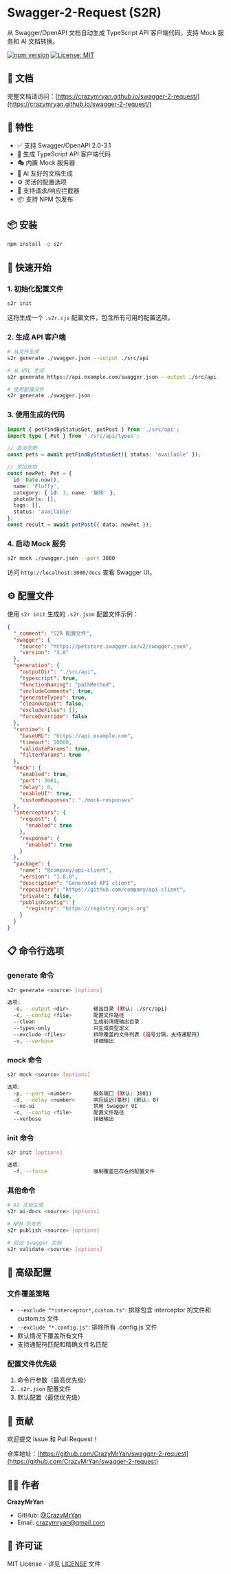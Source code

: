 # Swagger-2-Request (S2R)

从 Swagger/OpenAPI 文档自动生成 TypeScript API 客户端代码，支持 Mock 服务和 AI 文档转换。

[![npm version](https://badge.fury.io/js/s2r.svg)](https://badge.fury.io/js/s2r)
[![License: MIT](https://img.shields.io/badge/License-MIT-yellow.svg)](https://opensource.org/licenses/MIT)

## 📖 文档

完整文档请访问：[https://crazymryan.github.io/swagger-2-request/](https://crazymryan.github.io/swagger-2-request/)

## 🚀 特性

- ✅ 支持 Swagger/OpenAPI 2.0-3.1
- 🔧 生成 TypeScript API 客户端代码
- 🎭 内置 Mock 服务器
- 📝 AI 友好的文档生成
- ⚙️ 灵活的配置选项
- 🔄 支持请求/响应拦截器
- 📦 支持 NPM 包发布

## 📦 安装

```bash
npm install -g s2r
```

## 🎯 快速开始

### 1. 初始化配置文件

```bash
s2r init
```

这将生成一个 `.s2r.cjs` 配置文件，包含所有可用的配置选项。

### 2. 生成 API 客户端

```bash
# 从文件生成
s2r generate ./swagger.json --output ./src/api

# 从 URL 生成
s2r generate https://api.example.com/swagger.json --output ./src/api

# 使用配置文件
s2r generate ./swagger.json
```

### 3. 使用生成的代码

```typescript
import { petFindByStatusGet, petPost } from './src/api';
import type { Pet } from './src/api/types';

// 查询宠物
const pets = await petFindByStatusGet({ status: 'available' });

// 添加宠物
const newPet: Pet = {
  id: Date.now(),
  name: 'Fluffy',
  category: { id: 1, name: '猫咪' },
  photoUrls: [],
  tags: [],
  status: 'available'
};
const result = await petPost({ data: newPet });
```

### 4. 启动 Mock 服务

```bash
s2r mock ./swagger.json --port 3000
```

访问 `http://localhost:3000/docs` 查看 Swagger UI。

## ⚙️ 配置文件

使用 `s2r init` 生成的 `.s2r.json` 配置文件示例：

```json
{
  "_comment": "S2R 配置文件",
  "swagger": {
    "source": "https://petstore.swagger.io/v2/swagger.json",
    "version": "3.0"
  },
  "generation": {
    "outputDir": "./src/api",
    "typescript": true,
    "functionNaming": "pathMethod",
    "includeComments": true,
    "generateTypes": true,
    "cleanOutput": false,
    "excludeFiles": [],
    "forceOverride": false
  },
  "runtime": {
    "baseURL": "https://api.example.com",
    "timeout": 10000,
    "validateParams": true,
    "filterParams": true
  },
  "mock": {
    "enabled": true,
    "port": 3001,
    "delay": 0,
    "enableUI": true,
    "customResponses": "./mock-responses"
  },
  "interceptors": {
    "request": {
      "enabled": true
    },
    "response": {
      "enabled": true
    }
  },
  "package": {
    "name": "@company/api-client",
    "version": "1.0.0",
    "description": "Generated API client",
    "repository": "https://github.com/company/api-client",
    "private": false,
    "publishConfig": {
      "registry": "https://registry.npmjs.org"
    }
  }
}
```

## 📋 命令行选项

### generate 命令

```bash
s2r generate <source> [options]

选项:
  -o, --output <dir>        输出目录 (默认: ./src/api)
  -c, --config <file>       配置文件路径
  --clean                   生成前清理输出目录
  --types-only              只生成类型定义
  --exclude <files>         排除覆盖的文件列表 (逗号分隔，支持通配符)
  -v, --verbose             详细输出
```

### mock 命令

```bash
s2r mock <source> [options]

选项:
  -p, --port <number>       服务端口 (默认: 3001)
  -d, --delay <number>      响应延迟(毫秒) (默认: 0)
  --no-ui                   禁用 Swagger UI
  -c, --config <file>       配置文件路径
  --verbose                 详细输出
```

### init 命令

```bash
s2r init [options]

选项:
  -f, --force               强制覆盖已存在的配置文件
```

### 其他命令

```bash
# AI 文档生成
s2r ai-docs <source> [options]

# NPM 包发布
s2r publish <source> [options]

# 验证 Swagger 文档
s2r validate <source> [options]
```

## 🔧 高级配置

### 文件覆盖策略

- `--exclude "*interceptor*,custom.ts"`: 排除包含 interceptor 的文件和 custom.ts 文件
- `--exclude "*.config.js"`: 排除所有 .config.js 文件
- 默认情况下覆盖所有文件
- 支持通配符匹配和精确文件名匹配

### 配置文件优先级

1. 命令行参数（最高优先级）
2. `.s2r.json` 配置文件
3. 默认配置（最低优先级）

## 🤝 贡献

欢迎提交 Issue 和 Pull Request！

仓库地址：[https://github.com/CrazyMrYan/swagger-2-request](https://github.com/CrazyMrYan/swagger-2-request)

## 👨‍💻 作者

**CrazyMrYan**
- GitHub: [@CrazyMrYan](https://github.com/CrazyMrYan)
- Email: crazymryan@gmail.com

## 📄 许可证

MIT License - 详见 [LICENSE](LICENSE) 文件